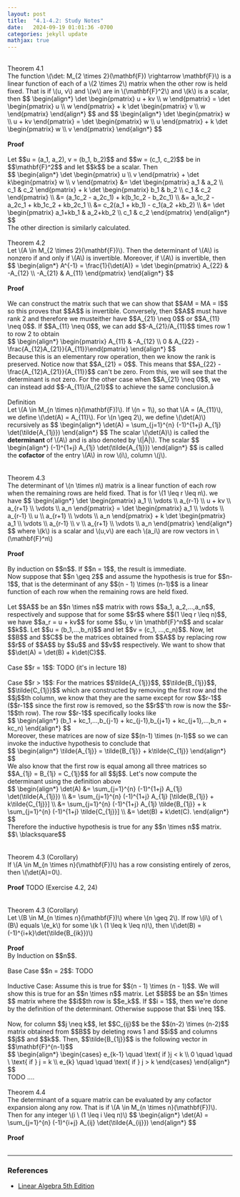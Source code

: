 ```yaml
---
layout: post
title:  "4.1-4.2: Study Notes"
date:   2024-09-19 01:01:36 -0700
categories: jekyll update
mathjax: true
---
```

<!------------------------------------4.1------------------------------------------->
<br>
<div class="purdiv">
Theorem 4.1
</div>
<div class="purbdiv">
The function \(\det: M_{2 \times 2}(\mathbf{F}) \rightarrow \mathbf{F}\) is a linear function of each of a \(2 \times 2\) matrix when the other row is held fixed. That is if \(u, v\) and \(w\) are in \(\mathbf{F}^2\) and \(k\) is a scalar, then
$$
\begin{align*}
\det \begin{pmatrix} u + kv \\ w \end{pmatrix}
= \det \begin{pmatrix} u \\ w \end{pmatrix} + k \det \begin{pmatrix} v \\ w \end{pmatrix}
\end{align*}
$$
and
$$
\begin{align*}
\det \begin{pmatrix} w \\ u + kv \end{pmatrix}
= \det \begin{pmatrix} w \\ u \end{pmatrix} + k \det \begin{pmatrix} w \\ v \end{pmatrix}
\end{align*}
$$
</div>
<br>
<b>Proof</b>
<br>
<br>
Let $$u = (a_1, a_2), v = (b_1, b_2)$$ and $$w = (c_1, c_2)$$ be in $$\mathbf{F}^2$$ and let $$k$$ be a scalar. Then
<div>
$$
\begin{align*}
\det \begin{pmatrix} u \\ v \end{pmatrix} + \det k\begin{pmatrix} w \\ v \end{pmatrix}
&= \det \begin{pmatrix} a_1 & a_2 \\ c_1 & c_2 \end{pmatrix} 
+ k \det \begin{pmatrix} b_1 & b_2 \\ c_1 & c_2 \end{pmatrix} 
\\
&= (a_1c_2 - a_2c_1) + k(b_1c_2 - b_2c_1) \\
&=  a_1c_2 - a_2c_1 + kb_1c_2 + kb_2c_1 \\
&= c_2(a_1 + kb_1) - c_1(a_2 +kb_2) \\
&= \det \begin{pmatrix} a_1+kb_1 & a_2+kb_2 \\ c_1 & c_2 \end{pmatrix} 
\end{align*}
$$
</div>
The other direction is similarly calculated.
<br>
<!------------------------------------4.2------------------------------------------->
<br>
<div class="purdiv">
Theorem 4.2
</div>
<div class="purbdiv">
Let \(A \in M_{2 \times 2}(\mathbf{F})\). Then the determinant of \(A\) is nonzero if and only if \(A\) is invertible. Moreover, if \(A\) is invertible, then
$$
\begin{align*}
A^{-1} = \frac{1}{\det(A)}
= \det \begin{pmatrix} A_{22} & -A_{12} \\ -A_{21} & A_{11} \end{pmatrix}
\end{align*}
$$
</div>
<!---------------------------------------------------------------------------------->
<br>
<b>Proof</b>
<br>
<br>
We can construct the matrix such that we can show that $$AM = MA = I$$ so this proves that $$A$$ is invertible. Conversely, then $$A$$ must have rank 2 and therefore we musteither have $$A_{21} \neq 0$$ or $$A_{11} \neq 0$$. If $$A_{11} \neq 0$$, we can add $$-A_{21}/A_{11}$$ times row 1 to row 2 to obtain
<div>
$$
\begin{align*}
\begin{pmatrix} A_{11} & -A_{12} \\ 0 & A_{22} - \frac{A_{12}A_{21}}{A_{11}}\end{pmatrix}
\end{align*}
$$
</div>
Because this is an elementary row operation, then we know the rank is preserved. Notice now that $$A_{21} = 0$$. This means that $$A_{22} - \frac{A_{12}A_{21}}{A_{11}}$$ can't be zero. From this, we will see that the determinant is not zero. For the other case when $$A_{21} \neq 0$$, we can instead add $$-A_{11}/A_{21}$$ to achieve the same conclusion.å
<br>
<!---------------------------------------------------------------------------------->
<br>
<div class="bdiv">
Definition
</div>
<div class="bbdiv">
Let \(A \in M_{n \times n}(\mathbf{F})\). If \(n = 1\), so that \(A = (A_{11}\), we define \(\det(A) = A_{11}\). For \(n \geq 2\), we define \(\det(A)\) recursively as
$$
\begin{align*}
\det(A) = \sum_{j=1}^{n} (-1)^{1+j} A_{1j} \det(\tilde{A_{1j}}) 
\end{align*}
$$
The scalar \(\det(A)\) is called the <b>determinant</b> of \(A\) and is also denoted by \(|A|\). The scalar
$$
\begin{align*}
(-1)^{1+j} A_{1j} \det(\tilde{A_{1j}}) 
\end{align*}
$$
is called the <b>cofactor</b> of the entry \(A\) in row \(i\), column \(j\).
</div>
<br>
<!------------------------------------4.3------------------------------------------->
<br>
<div class="purdiv">
Theorem 4.3
</div>
<div class="purbdiv">
The determinant of \(n \times n\) matrix is a linear function of each row when the remaining rows are held fixed. That is for \(1 \leq r \leq n\). we have
$$
\begin{align*}
\det \begin{pmatrix} a_1 \\ \vdots \\ a_{r-1} \\ u + kv \\ a_{r+1} \\ \vdots \\ a_n \end{pmatrix}
=
\det \begin{pmatrix} a_1 \\ \vdots \\ a_{r-1} \\ u \\ a_{r+1} \\ \vdots \\ a_n \end{pmatrix}
+
k
\det \begin{pmatrix} a_1 \\ \vdots \\ a_{r-1} \\ v \\ a_{r+1} \\ \vdots \\ a_n \end{pmatrix}
\end{align*}
$$
where \(k\) is a scalar and \(u,v\) are each \(a_i\) are row vectors in \(\mathbf{F}^n\)
</div>
<!---------------------------------------------------------------------------------->
<br>
<b>Proof</b>
<br>
<br>
By induction on $$n$$. If $$n = 1$$, the result is immediate. <br>
Now suppose that $$n \geq 2$$ and assume the hypothesis is true for $$n-1$$, that is the determinant of any $$(n - 1) \times (n-1)$$ is a linear function of each row when the remaining rows are held fixed. 
<br>
<br>
Let $$A$$ be an $$n \times n$$ matrix with rows $$a_1, a_2,...,a_n$$, respectively and suppose that for some $$r$$ where $$(1 \leq r \leq n)$$, we have $$a_r = u + kv$$ for some $$u, v \in \mathbf{F}^n$$ and scalar $$k$$. Let $$u = (b_1,...,b_n)$$ and let $$v = (c_1, ...,c_n)$$. Now, let $$B$$ and $$C$$ be the matrices obtained from $$A$$ by replacing row $$r$$ of $$A$$ by $$u$$ and $$v$$ respectively. We want to show that $$\det(A) = \det(B) + k\det(C)$$.
<br>
<br>
Case $$r = 1$$: TODO (it's in lecture 18)
<br>
<br>
Case $$r > 1$$: For the matrices $$\tilde{A_{1j}}$$, $$\tilde{B_{1j}}$$, $$\tilde{C_{1j}}$$ which are constructed by removing the first row and the $$j$$th column, we know that they are the same except for row $$r-1$$ ($$r-1$$ since the first row is removed, so the $$r$$'th row is now the $$r-1$$th row). The row $$r-1$$ specifically looks like
<div>
$$
\begin{align*}
(b_1 + kc_1,...,b_{j-1} + kc_{j-1},b_{j+1} + kc_{j+1},...,b_n + kc_n)
\end{align*}
$$
</div>
Moreover, these matrices are now of size $$(n-1) \times (n-1)$$ so we can invoke the inductive hypothesis to conclude that
<div>
$$
\begin{align*}
\tilde{A_{1j}} = \tilde{B_{1j}} + k\tilde{C_{1j}}
\end{align*}
$$
</div>
We also know that the first row is equal among all three matrices so $$A_{1j} = B_{1j} = C_{1j}$$ for all $$j$$. Let's now compute the determinant using the definition above
<div>
$$
\begin{align*}
\det(A) &= \sum_{j=1}^{n} (-1)^{1+j} A_{1j} \det(\tilde{A_{1j}}) \\
        &= \sum_{j=1}^{n} (-1)^{1+j} A_{1j} [\tilde{B_{1j}} + k\tilde{C_{1j}}] \\
        &= \sum_{j=1}^{n} (-1)^{1+j} A_{1j} \tilde{B_{1j}} + k \sum_{j=1}^{n} (-1)^{1+j}  \tilde{C_{1j}}] \\
		&= \det(B) + k\det(C).
\end{align*}
$$
</div>
Therefore the inductive hypothesis is true for any $$n \times n$$ matrix. $$\ \blacksquare$$
<br>
<br>
<!------------------------------------4.3(c)---------------------------------------->
<br>
<div class="purdiv">
Theorem 4.3 (Corollary)
</div>
<div class="purbdiv">
If \(A \in M_{n \times n}(\mathbf{F})\) has a row consisting entirely of zeros, then \(\det(A)=0\).
</div>
<br>
<b>Proof</b>
TODO (Exercise 4.2, 24)
<br>
<br>
<!------------------------------------Lemma---------------------------------------->
<br>
<div class="purdiv">
Theorem 4.3 (Corollary)
</div>
<div class="purbdiv">
Let \(B \in M_{n \times n}(\mathbf{F})\) where \(n \geq 2\). If row \(i\) of \(B\) equals \(e_k\) for some \(k \ (1 \leq k \leq n)\), then \(\det(B) = (-1)^{i+k}\det(\tilde{B_{ik}})\)
</div>
<br>
<!---------------------------------------------------------------------------------->
<b>Proof</b>
<br>
By Induction on $$n$$. 
<br>
<br>
Base Case $$n = 2$$: TODO
<br>
<br>
Inductive Case: Assume this is true for $$(n - 1) \times (n - 1)$$. We will show this is true for an $$n \times n$$ matrix. Let $$B$$ be an $$n \times $$ matrix where the $$i$$th row is $$e_k$$. If $$i = 1$$, then we're done by the definition of the determinant. Otherwise suppose that $$i \neq 1$$. 
<br>
<br>
Now, for column $$j \neq k$$, let $$C_{ij}$$ be the $$(n-2) \times (n-2)$$ matrix obtained from $$B$$ by deleting rows 1 and $$i$$ and columns $$j$$ and $$k$$. Then, $$\tilde{B_{1j}}$$ is the following vector in $$\mathbf{F}^{n-1}$$
<div>
$$
\begin{align*}
\begin{cases} e_{k-1} \quad \text{ if }j < k \\ 
              0 \quad \quad \ \text{ if } j = k \\
			  e_{k} \quad \quad \text{ if } j > k
\end{cases}
\end{align*}
$$
</div>
TODO ....
<br>
<!------------------------------------4.4------------------------------------------->
<br>
<div class="purdiv">
Theorem 4.4
</div>
<div class="purbdiv">
The determinant of a square matrix can be evaluated by any cofactor expansion along any row. That is if \(A \in M_{n \times n}(\mathbf{F})\). Then for any integer \(i \ (1 \leq i \leq n)\)
	$$
	\begin{align*}
	\det(A) = \sum_{j=1}^{n} (-1)^{i+j} A_{ij} \det(\tilde{A_{ij}}) 
	\end{align*}
	$$
</div>
<br>
<b>Proof</b>
<br>
<br>
<hr>

<h3>References</h3>
<ul>
<li><a href="https://www.amazon.com/Linear-Algebra-5th-Stephen-Friedberg/dp/0134860241/ref=tmm_hrd_swatch_0?_encoding=UTF8&qid=&sr=">Linear Algebra 5th Edition</a></li>
</ul>





















